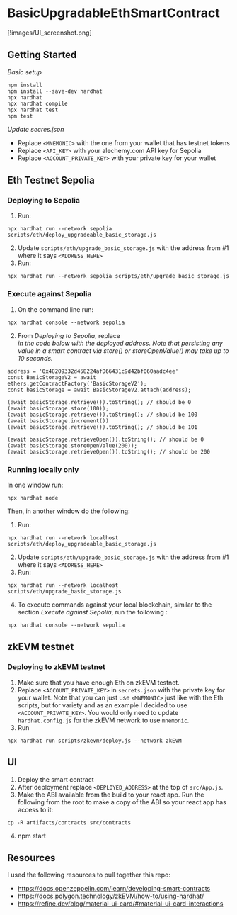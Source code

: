 # BasicUpgradableEthSmartContract

[!images/UI_screenshot.png]

## Getting Started

*Basic setup*

```
npm install
npm install --save-dev hardhat
npx hardhat
npx hardhat compile
npx hardhat test
npm test
```

*Update secres.json*
* Replace `<MNEMONIC>` with the one from your wallet that has testnet tokens
* Replace `<API_KEY>` with your alechemy.com API key for Sepolia
* Replace `<ACCOUNT_PRIVATE_KEY>` with your private key for your wallet

## Eth Testnet Sepolia

### Deploying to Sepolia

1. Run:
```
npx hardhat run --network sepolia scripts/eth/deploy_upgradeable_basic_storage.js
```

2. Update `scripts/eth/upgrade_basic_storage.js` with the address from #1 where it says `<ADDRESS_HERE>`
3. Run:
```
npx hardhat run --network sepolia scripts/eth/upgrade_basic_storage.js
```

### Execute against Sepolia

1. On the command line run:

```
npx hardhat console --network sepolia
```
2. From *Deploying to Sepolia*, replace *<ADDRESS>* in the code below with the deployed address. Note that persisting any value in a smart contract via _store()_ or _storeOpenValue()_ may take up to 10 seconds.
```
address = '0x48209332d458224afD66431c9d42bf060aadc4ee'
const BasicStorageV2 = await ethers.getContractFactory('BasicStorageV2');
const basicStorage = await BasicStorageV2.attach(address);

(await basicStorage.retrieve()).toString(); // should be 0
(await basicStorage.store(100));
(await basicStorage.retrieve()).toString(); // should be 100 
(await basicStorage.increment())
(await basicStorage.retrieve()).toString(); // should be 101 

(await basicStorage.retrieveOpen()).toString(); // should be 0
(await basicStorage.storeOpenValue(200));
(await basicStorage.retrieveOpen()).toString(); // should be 200
```

### Running locally only

In one window run:
```
npx hardhat node
```

Then, in another window do the following:

1. Run:
```
npx hardhat run --network localhost scripts/eth/deploy_upgradeable_basic_storage.js
```

2. Update `scripts/eth/upgrade_basic_storage.js` with the address from #1 where it says `<ADDRESS_HERE>`
3. Run:
```
npx hardhat run --network localhost scripts/eth/upgrade_basic_storage.js
```
4. To execute commands against your local blockchain, similar to the section *Execute against Sepolia*, run the following :

```
npx hardhat console --network sepolia
```

## zkEVM testnet

### Deploying to zkEVM testnet

1. Make sure that you have enough Eth on zkEVM testnet.
2. Replace `<ACCOUNT_PRIVATE_KEY>` in `secrets.json` with the private key for your wallet. Note that you can just use `<MNEMONIC>` just like with the Eth scripts, but for variety and as an example I decided to use `<ACCOUNT_PRIVATE_KEY>`. You would only need to update `hardhat.config.js` for the zkEVM network to use `mnemonic`.
3. Run

```
npx hardhat run scripts/zkevm/deploy.js --network zkEVM
```

## UI

1. Deploy the smart contract 
2. After deployment replace `<DEPLOYED_ADDRESS>` at the top of `src/App.js`. 
3. Make the ABI available from the build to your react app. Run the following from the root to make a copy of the ABI so your react app has access to it:
```
cp -R artifacts/contracts src/contracts
```
4. npm start

## Resources

I used the following resources to pull together this repo:
* https://docs.openzeppelin.com/learn/developing-smart-contracts
* https://docs.polygon.technology/zkEVM/how-to/using-hardhat/
* https://refine.dev/blog/material-ui-card/#material-ui-card-interactions


